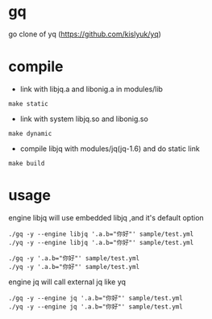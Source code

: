 # gq

go clone of yq (https://github.com/kislyuk/yq)

# compile

- link with libjq.a and libonig.a in modules/lib
````
make static
````
- link with system libjq.so and libonig.so
````
make dynamic
````
- compile libjq with modules/jq(jq-1.6) and do static link
````
make build
````

# usage

engine libjq will use embedded libjq ,and it's default option
````
./gq -y --engine libjq '.a.b="你好"' sample/test.yml
./yq -y --engine libjq '.a.b="你好"' sample/test.yml

./gq -y '.a.b="你好"' sample/test.yml
./yq -y '.a.b="你好"' sample/test.yml
````
engine jq will call external jq like yq
````
./gq -y --engine jq '.a.b="你好"' sample/test.yml
./yq -y --engine jq '.a.b="你好"' sample/test.yml
````

